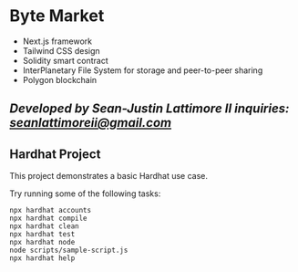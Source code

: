 # **Byte Market**


- Next.js framework
- Tailwind CSS design
- Solidity smart contract
- InterPlanetary File System for storage and peer-to-peer sharing
- Polygon blockchain


*Developed by Sean-Justin Lattimore II*
*inquiries: seanlattimoreii@gmail.com*
---

## Hardhat Project

This project demonstrates a basic Hardhat use case.

Try running some of the following tasks:

```shell
npx hardhat accounts
npx hardhat compile
npx hardhat clean
npx hardhat test
npx hardhat node
node scripts/sample-script.js
npx hardhat help
```

